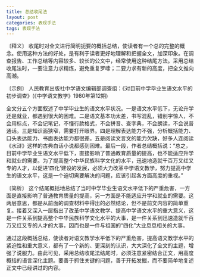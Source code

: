 ```yaml
---
title: 总结收尾法
layout: post
categories: 表现手法
tags: 表现手法
---
```


〔释义〕 收尾时对全文进行简明扼要的概括总结，使读者有一个总的完整的概念。使用这种方法的好处，是有利于读者更好地理解和把握全文，加深印象。在调查报告、工作总结等内容较多、较长的公文中，经常使用这种结尾方法。采用总结收尾法时，一要注意力求精炼，避免重复罗嗦；二要力求有新的高度，把全文推向高潮。

〔示例〕 人民教育出版社中学语文编辑部调查组：《对目前中学毕业生语文水平的初步调查》(《中学语文教学》1980年第12期)

全文分五个方面叙述了中学毕业生的语文水平状况。一是语文水平低下，无论升学还是就业，都遇到很大的困难。二是语文基本功太差，书写混乱，错别字惊人，不会用标点，不会记笔记，不懂行款格式，不会拼音、查字典，不会朗读，不会说普通话。三是知识面狭窄，需要打开眼界。四是理解表达能力不强，分析概括能力、口头表达能力、书面表达能力都很差。五是阅读文言文的能力欠缺，好多人连阅读《水浒》这样的古典白话小说都感到困难。最后一段，作者总结概括说：“总之，目前中学毕业生语文水平低下，直接影响了普通教育质量的提高，也不能适应升学和就业的需要。为了提高整个中华民族科学文化的水平，迅速地造就千百万又红又专的人才，以促进‘四化’建设的发展，必须大力改革中学语文教学，努力提高中学生的语文水平，这是一个迫切需要解决的问题，应该引起各方面高度的重视。”

〔简析〕 这个结尾概括地总结了当时中学毕业生语文水平低下的严重危害，一方面是直接影响了普通教育质量的提高，另一方面是不能适应升学和就业的需要。这两层意思，都是从前面的调查材料中得出的必然结论，但不是前文内容的简单重复。接着又深入一层指出了改革中学语文教学、提高中学语文水平的重大意义，这是一件关系到提高整个中华民族科学文化水平的大事，是一件关系到迅速造就千百万又红又专的人才的大事，因而也是一件与祖国的“四化”大业息息相关的大事。

通过这段概括总结，使读者对语文教学水平低下的严重危害，提高语文教学水平的紧迫性和重大意义，都有了一个新的、更深刻的认识，大大深化了全文的主题，增强了说服力。由此可见，采用总结收尾法结尾时，必须注意紧密结合正文，用高度概括的语言深化主题。要善于抓住关键的问题，善于开拓发掘，而不要简单地复述正文中已经讲过的内容。 